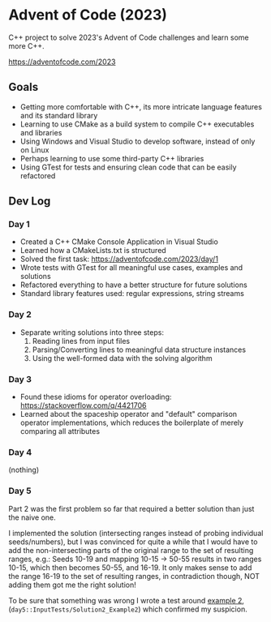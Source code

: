 # Advent of Code (2023)

C++ project to solve 2023's Advent of Code challenges and learn some more C++.

https://adventofcode.com/2023

## Goals

- Getting more comfortable with C++, its more intricate language features and its standard library
- Learning to use CMake as a build system to compile C++ executables and libraries
- Using Windows and Visual Studio to develop software, instead of only on Linux
- Perhaps learning to use some third-party C++ libraries
- Using GTest for tests and ensuring clean code that can be easily refactored

## Dev Log

### Day 1

- Created a C++ CMake Console Application in Visual Studio
- Learned how a CMakeLists.txt is structured
- Solved the first task: https://adventofcode.com/2023/day/1
- Wrote tests with GTest for all meaningful use cases, examples and solutions
- Refactored everything to have a better structure for future solutions
- Standard library features used: regular expressions, string streams

### Day 2

- Separate writing solutions into three steps:
	1. Reading lines from input files
	2. Parsing/Converting lines to meaningful data structure instances
	3. Using the well-formed data with the solving algorithm

### Day 3

- Found these idioms for operator overloading: https://stackoverflow.com/q/4421706
- Learned about the spaceship operator and "default" comparison operator implementations,
  which reduces the boilerplate of merely comparing all attributes

### Day 4

(nothing)

### Day 5

Part 2 was the first problem so far that required a better solution than just the naive one.

I implemented the solution (intersecting ranges instead of probing individual seeds/numbers),
but I was convinced for quite a while that I would have to add the non-intersecting parts
of the original range to the set of resulting ranges, e.g.:
Seeds 10-19 and mapping 10-15 -> 50-55 results in two ranges
10-15, which then becomes 50-55, and 16-19.
It only makes sense to add the range 16-19 to the set of resulting ranges,
in contradiction though, NOT adding them got me the right solution!

To be sure that something was wrong I wrote a test around [example 2](./day5/input/example2.txt),
(`day5::InputTests/Solution2_Example2`) which confirmed my suspicion.
